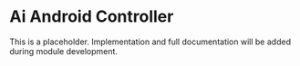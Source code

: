 # Ai Android Controller

This is a placeholder. Implementation and full documentation will be added during module development.
